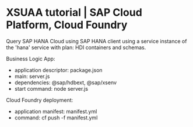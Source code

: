 # XSUAA tutorial | SAP Cloud Platform, Cloud Foundry 

Query SAP HANA Cloud using SAP HANA client using a service instance of the 'hana' service with plan: HDI containers and schemas. 

Business Logic App:
- application descriptor: package.json
- main: server.js
- dependencies: @sap/hdbext, @sap/xsenv
- start command: node server.js

Cloud Foundry deployment: 
- application manifest: manifest.yml
- command: cf push -f manifest.yml
